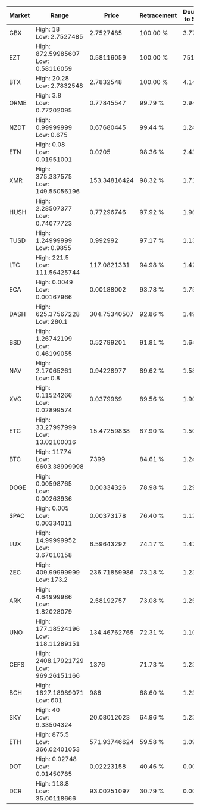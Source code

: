 | Market | Range | Price| Retracement | Doubles to 50% |
| --- | --- | --- | --- | --- |
| GBX | High: 18<br />Low: 2.7527485 | 2.7527485 | 100.00 % | 3.77 |
| EZT | High: 872.59985607<br />Low: 0.58116059 | 0.58116059 | 100.00 % | 751.24 |
| BTX | High: 20.28<br />Low: 2.7832548 | 2.7832548 | 100.00 % | 4.14 |
| ORME | High: 3.8<br />Low: 0.77202095 | 0.77845547 | 99.79 % | 2.94 |
| NZDT | High: 0.99999999<br />Low: 0.675 | 0.67680445 | 99.44 % | 1.24 |
| ETN | High: 0.08<br />Low: 0.01951001 | 0.0205 | 98.36 % | 2.43 |
| XMR | High: 375.337575<br />Low: 149.55056196 | 153.34816424 | 98.32 % | 1.71 |
| HUSH | High: 2.28507377<br />Low: 0.74077723 | 0.77296746 | 97.92 % | 1.96 |
| TUSD | High: 1.24999999<br />Low: 0.9855 | 0.992992 | 97.17 % | 1.13 |
| LTC | High: 221.5<br />Low: 111.56425744 | 117.0821331 | 94.98 % | 1.42 |
| ECA | High: 0.0049<br />Low: 0.00167966 | 0.00188002 | 93.78 % | 1.75 |
| DASH | High: 625.37567228<br />Low: 280.1 | 304.75340507 | 92.86 % | 1.49 |
| BSD | High: 1.26742199<br />Low: 0.46199055 | 0.52799201 | 91.81 % | 1.64 |
| NAV | High: 2.17065261<br />Low: 0.8 | 0.94228977 | 89.62 % | 1.58 |
| XVG | High: 0.11524266<br />Low: 0.02899574 | 0.0379969 | 89.56 % | 1.90 |
| ETC | High: 33.27997999<br />Low: 13.02100016 | 15.47259838 | 87.90 % | 1.50 |
| BTC | High: 11774<br />Low: 6603.38999998 | 7399 | 84.61 % | 1.24 |
| DOGE | High: 0.00598765<br />Low: 0.00263936 | 0.00334326 | 78.98 % | 1.29 |
| $PAC | High: 0.005<br />Low: 0.00334011 | 0.00373178 | 76.40 % | 1.12 |
| LUX | High: 14.99999952<br />Low: 3.67010158 | 6.59643292 | 74.17 % | 1.42 |
| ZEC | High: 409.99999999<br />Low: 173.2 | 236.71859986 | 73.18 % | 1.23 |
| ARK | High: 4.64999986<br />Low: 1.82028079 | 2.58192757 | 73.08 % | 1.25 |
| UNO | High: 177.18524196<br />Low: 118.11289151 | 134.46762765 | 72.31 % | 1.10 |
| CEFS | High: 2408.17921729<br />Low: 969.26151166 | 1376 | 71.73 % | 1.23 |
| BCH | High: 1827.18989071<br />Low: 601 | 986 | 68.60 % | 1.23 |
| SKY | High: 40<br />Low: 9.33504324 | 20.08012023 | 64.96 % | 1.23 |
| ETH | High: 875.5<br />Low: 366.02401053 | 571.93746624 | 59.58 % | 1.09 |
| DOT | High: 0.02748<br />Low: 0.01450785 | 0.02223158 | 40.46 % | 0.00 |
| DCR | High: 118.8<br />Low: 35.00118666 | 93.00251097 | 30.79 % | 0.00 |
